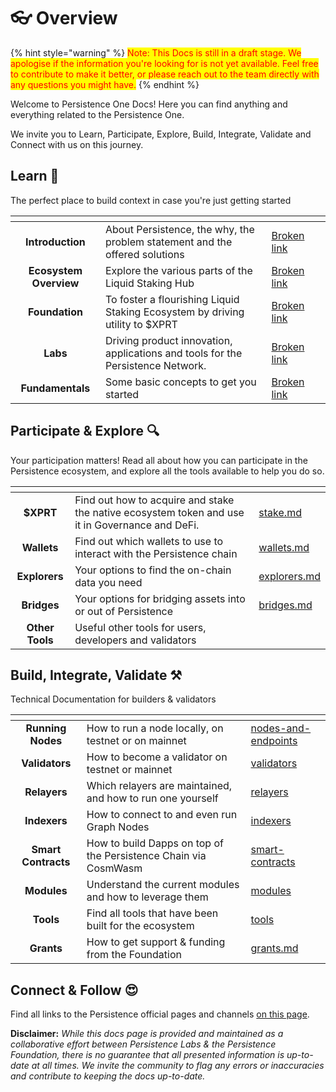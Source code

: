 # 👓 Overview

{% hint style="warning" %}
<mark style="color:red;">Note: This Docs is still in a draft stage. We apologise if the information you're looking for is not yet available. Feel free to contribute to make it better, or please reach out to the team directly with any questions you might have.</mark>&#x20;
{% endhint %}

Welcome to Persistence One Docs! Here you can find anything and everything related to the Persistence One.&#x20;

We invite you to Learn, Participate, Explore, Build, Integrate, Validate and Connect with us on this journey.&#x20;

## Learn 📖

The perfect place to build context in case you're just getting started

<table data-view="cards"><thead><tr><th align="center"></th><th></th><th data-hidden data-card-target data-type="content-ref"></th><th data-hidden data-card-cover data-type="files"></th></tr></thead><tbody><tr><td align="center"><strong>Introduction</strong></td><td>About Persistence, the why, the problem statement and the offered solutions</td><td><a href="broken-reference">Broken link</a></td><td></td></tr><tr><td align="center"><strong>Ecosystem Overview</strong></td><td>Explore the various parts of the Liquid Staking Hub</td><td><a href="broken-reference">Broken link</a></td><td></td></tr><tr><td align="center"><strong>Foundation</strong></td><td>To foster a flourishing Liquid Staking Ecosystem by driving utility to $XPRT</td><td><a href="broken-reference">Broken link</a></td><td></td></tr><tr><td align="center"><strong>Labs</strong></td><td>Driving product innovation, applications and tools for the Persistence Network. </td><td><a href="broken-reference">Broken link</a></td><td></td></tr><tr><td align="center"><strong>Fundamentals</strong></td><td>Some basic concepts to get you started</td><td><a href="broken-reference">Broken link</a></td><td></td></tr></tbody></table>

## Participate & Explore 🔍

Your participation matters! Read all about how you can participate in the Persistence ecosystem, and explore all the tools available to help you do so. &#x20;

<table data-view="cards"><thead><tr><th align="center"></th><th></th><th data-hidden data-card-target data-type="content-ref"></th></tr></thead><tbody><tr><td align="center"><strong>$XPRT</strong></td><td>Find out how to acquire and stake the native ecosystem token and use it in Governance and DeFi.</td><td><a href="participate/xprt/stake.md">stake.md</a></td></tr><tr><td align="center"><strong>Wallets</strong></td><td>Find out which wallets to use to interact with the Persistence chain</td><td><a href="participate/wallets.md">wallets.md</a></td></tr><tr><td align="center"><strong>Explorers</strong></td><td>Your options to find the on-chain data you need</td><td><a href="participate/explorers.md">explorers.md</a></td></tr><tr><td align="center"><strong>Bridges</strong></td><td>Your options for bridging assets into or out of Persistence</td><td><a href="participate/bridges.md">bridges.md</a></td></tr><tr><td align="center"><strong>Other Tools</strong></td><td>Useful other tools for users, developers and validators</td><td></td></tr></tbody></table>

## Build, Integrate, Validate ⚒️

Technical Documentation for builders & validators

<table data-view="cards"><thead><tr><th align="center"></th><th></th><th data-hidden data-card-target data-type="content-ref"></th></tr></thead><tbody><tr><td align="center"><strong>Running Nodes</strong></td><td>How to run a node locally, on testnet or on mainnet</td><td><a href="build/nodes-and-endpoints/">nodes-and-endpoints</a></td></tr><tr><td align="center"><strong>Validators</strong></td><td>How to become a validator on testnet or mainnet</td><td><a href="build/validators/">validators</a></td></tr><tr><td align="center"><strong>Relayers</strong></td><td>Which relayers are maintained, and how to run one yourself</td><td><a href="build/relayers/">relayers</a></td></tr><tr><td align="center"><strong>Indexers</strong></td><td>How to connect to and even run Graph Nodes</td><td><a href="build/indexers/">indexers</a></td></tr><tr><td align="center"><strong>Smart Contracts</strong></td><td>How to build Dapps on top of the Persistence Chain via CosmWasm</td><td><a href="build/smart-contracts/">smart-contracts</a></td></tr><tr><td align="center"><strong>Modules</strong></td><td>Understand the current modules and how to leverage them</td><td><a href="build/modules/">modules</a></td></tr><tr><td align="center"><strong>Tools</strong></td><td>Find all tools that have been built for the ecosystem</td><td><a href="build/tools/">tools</a></td></tr><tr><td align="center"><strong>Grants</strong></td><td>How to get support &#x26; funding from the Foundation</td><td><a href="build/grants.md">grants.md</a></td></tr></tbody></table>

## Connect & Follow 😍

Find all links to the Persistence official pages and channels [on this page](connect-and-follow.md).

**Disclaimer:** _While this docs page is provided and maintained as a collaborative effort between Persistence Labs & the Persistence Foundation, there is no guarantee that all presented information is up-to-date at all times. We invite the community to flag any errors or inaccuracies and contribute to keeping the docs up-to-date._&#x20;
